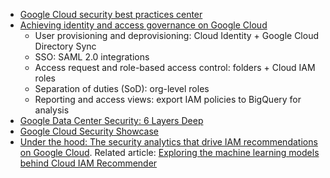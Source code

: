 - [Google Cloud security best practices center](https://cloud.google.com/security/best-practices)
- [Achieving identity and access governance on Google Cloud](https://cloud.google.com/blog/products/identity-security/achieving-identity-and-access-governance-on-google-cloud)
    - User provisioning and deprovisioning: Cloud Identity + Google Cloud Directory Sync 
    - SSO: SAML 2.0 integrations
    - Access request and role-based access control: folders + Cloud IAM roles
    - Separation of duties (SoD): org-level roles
    - Reporting and access views: export IAM policies to BigQuery for analysis
- [Google Data Center Security: 6 Layers Deep](https://www.youtube.com/watch?v=kd33UVZhnAA)
- [Google Cloud Security Showcase](https://www.youtube.com/playlist?list=PLBgogxgQVM9tEGqcLF7DL_Q0sst5RvPLn)
- [Under the hood: The security analytics that drive IAM recommendations on Google Cloud](https://cloud.google.com/blog/products/identity-security/the-security-analytics-that-deliver-iam-recommendations). Related article: [Exploring the machine learning models behind Cloud IAM Recommender](https://cloud.google.com/blog/products/identity-security/exploring-the-machine-learning-models-behind-cloud-iam-recommender)
